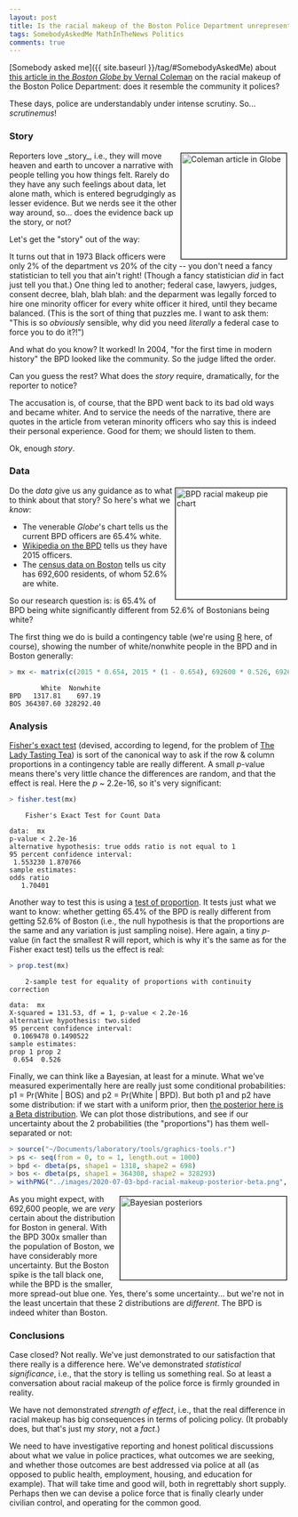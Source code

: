```yaml
---
layout: post
title: Is the racial makeup of the Boston Police Department unrepresentative?
tags: SomebodyAskedMe MathInTheNews Politics
comments: true
---
```


[Somebody asked me]({{ site.baseurl }}/tag/#SomebodyAskedMe) about [this article in the _Boston Globe_ by Vernal Coleman](https://www.bostonglobe.com/2020/06/30/metro/boston-police-once-resembled-community-force-has-grown-whiter-city-becomes-more-diverse/)
on the racial makeup of the Boston Police Department: does it resemble the
community it polices?  

These days, police are understandably under intense scrutiny.  So... _scrutinemus_!


### Story

<img src="{{ site.baseurl }}/images/2020-07-03-bpd-racial-makeup-globe-article.png" height="190" width="190" alt="Coleman article in Globe" title="Coleman article in Globe" style="float: right; margin: 3px 3px 3px 3px; border: 1px solid #000000;">
Reporters love _story_, i.e., they will move heaven and earth to uncover a narrative with
people telling you how things felt.  Rarely do they have any such feelings about data, let
alone math, which is entered begrudgingly as lesser evidence.  But we nerds see it the
other way around, so... does the evidence back up the story, or not?  

Let's get the "story" out of the way:  

It turns out that in 1973 Black officers were only 2% of the department vs 20% of the city
-- you don't need a fancy statistician to tell you that ain't right!  (Though a fancy
statistician _did_ in fact just tell you that.)  One thing led to another; federal case,
lawyers, judges, consent decree, blah, blah blah: and the deparment was legally forced to
hire one minority officer for every white officer it hired, until they became balanced.
(This is the sort of thing that puzzles me. I want to ask them: "This is so _obviously_
sensible, why did you need _literally_ a federal case to force you to do it?!")  

And what do you know?  It worked!  In 2004, "for the first time in modern history" the BPD
looked like the community.  So the judge lifted the order.  

Can you guess the rest?  What does the _story_ require, dramatically, for the reporter to
notice?  

The accusation is, of course, that the BPD went back to its bad old ways and became
whiter.  And to service the needs of the narrative, there are quotes in the article from
veteran minority officers who say this is indeed their personal experience.  Good for
them; we should listen to them.  

Ok, enough _story_.  

### Data

<a href="{{ site.baseurl }}/images/2020-07-03-bpd-racial-makeup-pie-chart.png" target="_blank"><img src="{{ site.baseurl }}/images/2020-07-03-bpd-racial-makeup-pie-chart.png" height="200" width="200" alt="BPD racial makeup pie chart"  title="BPD racial makeup pie chart" style="float: right; margin: 3px 3px 3px 3px; border: 1px solid #000000;"></a>
Do the _data_ give us any guidance as to what to think about that story?  So here's what we _know_:  

* The venerable _Globe_'s chart tells us the current BPD officers are 65.4% white.  
* [Wikipedia on the BPD](https://en.wikipedia.org/wiki/Boston_Police_Department#:~:text=The%20Boston%20Police%20Department%20has,and%20a%20population%20of%20617%2C594.) tells us they have 2015 officers.  
* The [census data on Boston](https://www.census.gov/quickfacts/bostoncitymassachusetts) tells us city has 692,600 residents, of whom 52.6% are white.  

So our research question is: is 65.4% of BPD being white significantly different from
52.6% of Bostonians being white?  

The first thing we do is build a contingency table (we're using
[R](https://www.r-project.org/) here, of course), showing the number of white/nonwhite
people in the BPD and in Boston generally:   
```R
> mx <- matrix(c(2015 * 0.654, 2015 * (1 - 0.654), 692600 * 0.526, 692600 * (1 - 0.526)), nrow = 2, byrow = TRUE, dimnames = list(c("BPD", "BOS"), c("White", "Nonwhite"))); mx
```
```
        White  Nonwhite
BPD   1317.81    697.19
BOS 364307.60 328292.40
```

### Analysis

[Fisher's exact test](https://en.wikipedia.org/wiki/Fisher%27s_exact_test) (devised,
according to legend, for the problem of [The Lady Tasting Tea](https://en.wikipedia.org/wiki/Lady_tasting_tea)) is sort of the canonical way
to ask if the row &amp; column proportions in a contingency table are really different.  A small
_p_-value means there's very little chance the differences are random, and that the effect
is real.  Here the _p_ ~ 2.2e-16, so it's very significant:  
```R
> fisher.test(mx)
```
```
	Fisher's Exact Test for Count Data

data:  mx
p-value < 2.2e-16
alternative hypothesis: true odds ratio is not equal to 1
95 percent confidence interval:
 1.553230 1.870766
sample estimates:
odds ratio 
   1.70401 
```

Another way to test this is using a [test of proportion](https://www.rdocumentation.org/packages/stats/versions/3.6.2/topics/prop.test). It
tests just what we want to know: whether getting 65.4% of the BPD is really different
from getting 52.6% of Boston (i.e., the null hypothesis is that the proportions are the
same and any variation is just sampling noise).  Here again, a tiny _p_-value (in fact the
smallest R will report, which is why it's the same as for the Fisher exact test) tells us the effect is real:  
```R
> prop.test(mx)
```
```
	2-sample test for equality of proportions with continuity correction

data:  mx
X-squared = 131.53, df = 1, p-value < 2.2e-16
alternative hypothesis: two.sided
95 percent confidence interval:
 0.1069478 0.1490522
sample estimates:
prop 1 prop 2 
 0.654  0.526 
```

Finally, we can think like a Bayesian, at least for a minute.  What we've measured
experimentally here are really just some conditional probabilities: p1 = Pr(White | BOS)
and p2 = Pr(White | BPD).  But both p1 and p2 have some distribution: if we start with a
uniform prior, then [the posterior here is a Beta distribution](https://ocw.mit.edu/courses/mathematics/18-05-introduction-to-probability-and-statistics-spring-2014/readings/MIT18_05S14_Reading14a.pdf).
We can plot those distributions, and see if our uncertainty about the 2 probabilities (the "proportions")
has them well-separated or not:  
```R
> source("~/Documents/laboratory/tools/graphics-tools.r")
> ps <- seq(from = 0, to = 1, length.out = 1000)
> bpd <- dbeta(ps, shape1 = 1318, shape2 = 698)
> bos <- dbeta(ps, shape1 = 364308, shape2 = 328293)
> withPNG("../images/2020-07-03-bpd-racial-makeup-posterior-beta.png", 600, 300, FALSE, function() { withPars(function() { matplot(ps, matrix(c(bpd, bos), byrow = FALSE, ncol = 2), type = "l", lty = "solid", col = c("blue", "black"), xlab = "p", ylab = "Density", main = "Bayesian Posterior Beta Distributions"); legend("topright", inset = 0.01, bg = "antiquewhite", legend = c("BPD", "BOS"), col = c("blue", "black"), lty = "solid", lwd = 2) }, pty = "m", bg = "transparent", ps = 16, mar = c(3, 3, 2, 1), mgp = c(1.7, 0.5, 0)) }) 
```

<a href="{{ site.baseurl }}/images/2020-07-03-bpd-racial-makeup-posterior-beta.png" target="_blank"><img src="{{ site.baseurl }}/images/2020-07-03-bpd-racial-makeup-posterior-beta.png" height="150" width="300" alt="Bayesian posteriors" title="Bayesian posteriors" style="float: right; margin: 3px 3px 3px 3px; border: 1px solid #000000;"></a>
As you might expect, with 692,600 people, we are _very_ certain about the distribution for
Boston in general.  With the BPD 300x smaller than the population of Boston, we have
considerably more uncertainty.  But the Boston spike is the tall black one, while the BPD
is the smaller, more spread-out blue one.  Yes, there's some uncertainty... but we're not
in the least uncertain that these 2 distributions are _different_.  The BPD is indeed
whiter than Boston.  

### Conclusions

Case closed?  Not really.  We've just demonstrated to our satisfaction that there really
is a difference here.  We've demonstrated _statistical significance_, i.e., that the story
is telling us something real.  So at least a conversation about racial makeup of the
police force is firmly grounded in reality.  

We have not demonstrated _strength of effect_, i.e., that the real difference in racial
makeup has big consequences in terms of policing policy.  (It probably does, but that's
just my _story_, not a _fact_.)  

We need to have investigative reporting and honest political discussions about what we
value in police practices, what outcomes we are seeking, and whether those outcomes are
best addressed via police at all (as opposed to public health, employment, housing, and
education for example).  That will take time and good will, both in regrettably short
supply.  Perhaps then we can devise a police force that is finally clearly under civilian
control, and operating for the common good.  
